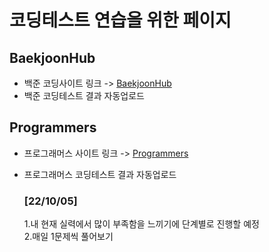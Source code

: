 # 코딩테스트 연습을 위한 페이지

## BaekjoonHub
* 백준 코딩사이트 링크 -> [BaekjoonHub](https://github.com/BaekjoonHub/BaekjoonHub)  
* 백준 코딩테스트 결과 자동업로드  
  
## Programmers
* 프로그래머스 사이트 링크 -> [Programmers](https://programmers.co.kr)  
* 프로그래머스 코딩테스트 결과 자동업로드 
  
  ### [22/10/05]
  1.내 현재 실력에서 많이 부족함을 느끼기에 단계별로 진행할 예정  
  2.매일 1문제씩 풀어보기
